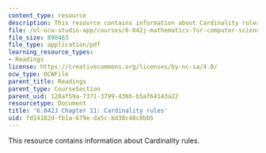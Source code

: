 ```yaml
---
content_type: resource
description: This resource contains information about Cardinality rules.
file: /ol-ocw-studio-app/courses/6-042j-mathematics-for-computer-science-fall-2010/fd14182dfb1a679eda5cbd38c48c8bb5_MIT6_042JF10_chap11.pdf
file_size: 898463
file_type: application/pdf
learning_resource_types:
- Readings
license: https://creativecommons.org/licenses/by-nc-sa/4.0/
ocw_type: OCWFile
parent_title: Readings
parent_type: CourseSection
parent_uid: 128af59a-7371-3799-436b-b5af64143a22
resourcetype: Document
title: '6.042J Chapter 11: Cardinality rules'
uid: fd14182d-fb1a-679e-da5c-bd38c48c8bb5
---
```

This resource contains information about Cardinality rules.